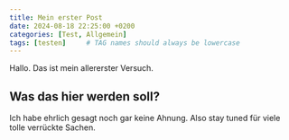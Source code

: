 ```yaml
---
title: Mein erster Post
date: 2024-08-18 22:25:00 +0200
categories: [Test, Allgemein]
tags: [testen]     # TAG names should always be lowercase
---
```

Hallo. Das ist mein allererster Versuch.

## Was das hier werden soll?

Ich habe ehrlich gesagt noch gar keine Ahnung. Also stay tuned für viele tolle verrückte Sachen.


